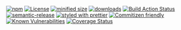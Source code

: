 [![npm](https://img.shields.io/npm/v/@kronos-integration/interceptor-line-tokenizer-csv.svg)](https://www.npmjs.com/package/@kronos-integration/interceptor-line-tokenizer-csv)
[![License](https://img.shields.io/badge/License-BSD%203--Clause-blue.svg)](https://opensource.org/licenses/BSD-3-Clause)
[![minified size](https://badgen.net/bundlephobia/min/@kronos-integration/interceptor-line-tokenizer-csv)](https://bundlephobia.com/result?p=@kronos-integration/interceptor-line-tokenizer-csv)
[![downloads](http://img.shields.io/npm/dm/@kronos-integration/interceptor-line-tokenizer-csv.svg?style=flat-square)](https://npmjs.org/package/@kronos-integration/interceptor-line-tokenizer-csv)
[![Build Action Status](https://img.shields.io/endpoint.svg?url=https%3A%2F%2Factions-badge.atrox.dev%2FKronos-Integration%2Finterceptor-line-tokenizer-csv%2Fbadge&style=flat)](https://actions-badge.atrox.dev/Kronos-Integration/interceptor-line-tokenizer-csv/goto)
[![semantic-release](https://img.shields.io/badge/%20%20%F0%9F%93%A6%F0%9F%9A%80-semantic--release-e10079.svg)](https://github.com/Kronos-Integration/interceptor-line-tokenizer-csv.git)
[![styled with prettier](https://img.shields.io/badge/styled_with-prettier-ff69b4.svg)](https://github.com/prettier/prettier)
[![Commitizen friendly](https://img.shields.io/badge/commitizen-friendly-brightgreen.svg)](http://commitizen.github.io/cz-cli/)
[![Known Vulnerabilities](https://snyk.io/test/github/Kronos-Integration/interceptor-line-tokenizer-csv/badge.svg)](https://snyk.io/test/github/Kronos-Integration/interceptor-line-tokenizer-csv)
[![Coverage Status](https://coveralls.io/repos/Kronos-Integration/interceptor-line-tokenizer-csv/badge.svg)](https://coveralls.io/r/Kronos-Integration/interceptor-line-tokenizer-csv)

